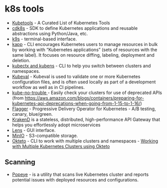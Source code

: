 # k8s tools
* [Kubetools](https://collabnix.github.io/kubetools/) - A Curated List of Kubernetes Tools
* [cdk8s](https://cdk8s.io/) - SDK to define Kubernetes applications and reusable abstractions using Python/Java, etc.
* [k9s](k9s.md) - terminal-based interface.
* [kapp](https://carvel.dev/kapp/) - CLI encourages Kubernetes users to manage resources in bulk by working with “Kubernetes applications” (sets of resources with the same label). It focuses on resource diffing, labeling, deployment and deletion.
* [kubectx and kubens](https://github.com/ahmetb/kubectx) - CLI to help you switch between clusters and namespaces.
* [Kubeval](https://www.kubeval.com/) - Kubeval is used to validate one or more Kubernetes configuration files, and is often used locally as part of a development workflow as well as in CI pipelines.
* [
  kube-no-trouble
  ](https://github.com/doitintl/kube-no-trouble) - Easily check your clusters for use of deprecated APIs (from <https://aws.amazon.com/blogs/containers/preparing-for-kubernetes-api-deprecations-when-going-from-1-15-to-1-16/>)
* [Flagger](https://flagger.app/) - Progressive Delivery Operator for Kubernetes - A/B testing, canary, blue/green.
* [KrakenD](https://www.krakend.io/) is a stateless, distributed, high-performance API Gateway that helps you effortlessly adopt microservices
* [Lens](https://github.com/lensapp/lens) - GUI interface.
* [MinIO](https://min.io) - S3-compatible storage.
* [Okteto](https://okteto.com/) - CLI to work with multiple clusters and namespaces - [Working with Multiple Kubernetes Clusters using Okteto](https://okteto.com/blog/working-with-multiple-kubernetes-clusters/)

## Scanning

* [Popeye](https://github.com/derailed/popeye) - is a utility that scans live Kubernetes cluster and reports potential issues with deployed resources and configurations.
